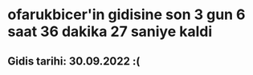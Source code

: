 # ofarukbicer'in gidisine son 3 gun 6 saat 36 dakika 27 saniye kaldi

## Gidis tarihi: 30.09.2022 :(